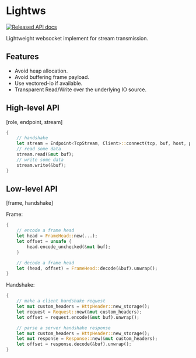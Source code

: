 # Lightws

[![Released API docs](https://docs.rs/lightws/badge.svg)](https://docs.rs/lightws)

Lightweight websocket implement for stream transmission.

## Features

- Avoid heap allocation.
- Avoid buffering frame payload.
- Use vectored-io if available.
- Transparent Read/Write over the underlying IO source.

## High-level API

[role, endpoint, stream]

```rust
{
    // handshake
    let stream = Endpoint<TcpStream, Client>::connect(tcp, buf, host, path)?;
    // read some data
    stream.read(&mut buf);
    // write some data
    stream.write(&buf);
}
```

## Low-level API

[frame, handshake]

Frame:

```rust
{
    // encode a frame head
    let head = FrameHead::new(...);
    let offset = unsafe {
        head.encode_unchecked(&mut buf);
    }

    // decode a frame head
    let (head, offset) = FrameHead::decode(&buf).unwrap();
}
```

Handshake:

```rust
{
    // make a client handshake request
    let mut custom_headers = HttpHeader::new_storage();
    let request = Request::new(&mut custom_headers);
    let offset = request.encode(&mut buf).unwrap();

    // parse a server handshake response
    let mut custom_headers = HttpHeader::new_storage();
    let mut response = Response::new(&mut custom_headers);
    let offset = response.decode(&buf).unwrap();
}
```
